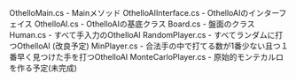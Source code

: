 OthelloMain.cs - Mainメソッド
OthelloAIInterface.cs - OthelloAIのインターフェイス
OthelloAI.cs - OthelloAIの基底クラス
Board.cs - 盤面のクラス
Human.cs - すべて手入力のOthelloAI
RandomPlayer.cs - すべてランダムに打つOthelloAI (改良予定)
MinPlayer.cs - 合法手の中で打てる数が1番少ない且つ１番早く見つけた手を打つOthelloAI
MonteCarloPlayer.cs - 原始的モンテカルロを作る予定(未完成)